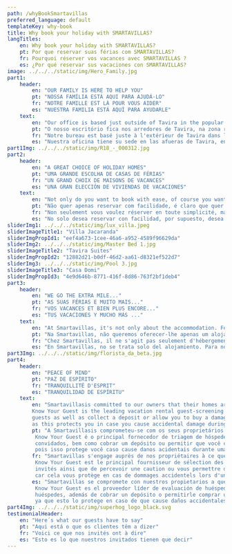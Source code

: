 ```yaml
---
path: /whyBookSmartavillas
preferred_language: default
templateKey: why-book
title: Why book your holiday with SMARTAVILLAS?
langTitles:
    en: Why book your holiday with SMARTAVILLAS?
    pt: Por que reservar suas férias com SMARTAVILLAS?
    fr: Pourquoi réserver vos vacances avec SMARTAVILLAS ?
    es: ¿Por qué reservar sus vacaciones con SMARTAVILLAS?
image: ../../../static/img/Hero_Family.jpg
part1: 
    header: 
        en: "OUR FAMILY IS HERE TO HELP YOU"
        pt: "NOSSA FAMÍLIA ESTÁ AQUI PARA AJUDÁ-LO"
        fr: "NOTRE FAMILLE EST LÀ POUR VOUS AIDER"
        es: "NUESTRA FAMILIA ESTÁ AQUÍ PARA AYUDARLE"
    text: 
        en: "Our office is based just outside of Tavira in the popular residential zone of Mato Santo Espirito, and from this central location, we manage rental properties across the Eastern Algarve from Fuseta near Faro airport right through to Castro Marim near the Spanish border. Your holiday is well deserved and our trained and dedicated team is here to ensure that everything runs smoothly from booking to check-out!"
        pt: "O nosso escritório fica nos arredores de Tavira, na zona residencial do Mato Santo Espirito, e a partir desta localização, gerimos propriedades para alugar em todo o Sotavento Algarvio desde a Fuseta, perto de Faro, até Castro Marim perto da fronteira espanhola. As suas férias são merecidas e a nossa equipa, treinada e dedicada, está aqui para garantir que tudo corre sem problemas desde a reserva até ao check-out!"
        fr: "Notre bureau est basé juste à l'extérieur de Tavira dans la zone résidentielle populaire de Mato Santo Espirito, et à partir de cet emplacement central, nous gérons des propriétés locatives dans l'est de l'Algarve, de Fuseta près de l'aéroport de Faro jusqu'à Castro Marim près de la frontière espagnole. Vos vacances sont bien méritées et notre équipe formée et dévouée est là pour s'assurer que tout se passe bien de la réservation au départ !"
        es: "Nuestra oficina tiene su sede en las afueras de Tavira, en la popular zona residencial de Mato Santo Espirito, y desde esta ubicación central, gestionamos propiedades de alquiler en todo el Algarve oriental desde Fuseta, cerca del aeropuerto de Faro, hasta Castro Marim, cerca de la frontera española. ¡Tus vacaciones son bien merecidas y nuestro equipo capacitado y dedicado está aquí para garantizar que todo funcione sin problemas desde la reserva hasta el check-out!"
part1Img: ../../../static/img/R18_-_000312.jpg
part2: 
    header: 
        en: "A GREAT CHOICE OF HOLIDAY HOMES"
        pt: "UMA GRANDE ESCOLHA DE CASAS DE FÉRIAS"
        fr: "UN GRAND CHOIX DE MAISONS DE VACANCES"
        es: "UNA GRAN ELECCIÓN DE VIVIENDAS DE VACACIONES"
    text: 
        en: "Not only do you want to book with ease, of course you want your rental accommodation to be everything that you had hoped for, and more! We have a fantastic selection of holiday homes suiting all tastes from cosy studio apartments to large dazzling villas"
        pt: "Não quer apenas reservar com facilidade, é claro que quer que o seu alojamento para aluguer seja tudo o que esperava e muito mais! Temos uma fantástica selecção de casas de férias para todos os gostos, desde estúdios acolhedores a grandes villas deslumbrantes."
        fr: "Non seulement vous voulez réserver en toute simplicité, mais vous voulez bien sûr que votre logement locatif soit tout ce que vous espériez, et plus encore ! Nous avons une fantastique sélection de maisons de vacances pour tous les goûts, des studios confortables aux grandes villas éblouissantes."
        es: "No solo desea reservar con facilidad, por supuesto, desea que su alojamiento de alquiler sea todo lo que esperaba, ¡y más! Tenemos una fantástica selección de casas de vacaciones para todos los gustos, desde acogedores apartamentos tipo estudio hasta grandes villas deslumbrantes."
sliderImg1: ../../../static/img/lux_villa.jpeg
sliderImageTitle1: "Villa Jacaranda"
sliderImgPropId1: "eef4a673-1cee-46a6-a952-4589f96629da"
sliderImg2: ../../../static/img/Master Bed 1.jpg
sliderImageTitle2: "Tavira Suites"
sliderImgPropId2: "12882d21-b0df-46d2-aa61-d8321ef522d7"
sliderImg3: ../../../static/img/Pool 3.jpg
sliderImageTitle3: "Casa Domi"
sliderImgPropId3: "4e9d646b-8771-416f-8d86-763f2bf1deb4"
part3: 
    header: 
        en: "WE GO THE EXTRA MILE..."
        pt: "AS SUAS FÉRIAS E MUITO MAIS..."
        fr: "VOS VACANCES ET BIEN PLUS ENCORE..."
        es: "TUS VACACIONES Y MUCHO MÁS ..."
    text: 
        en: "At Smartavillas, it's not only about the accommodation. For us, it's about the whole package...we believe in providing an experience. We can arrange car hire, airport transfers, day trips, restaurant bookings, birthday cakes, champagne and flowers...to name but a few! And why not indulge in our brilliant range of shopping packs or a fresh and tasty meal from our new oven-ready food menu which can be ready and waiting for your arrival. We welcome any special requests to help you make special holiday memories…"
        pt: "Na Smartavillas, não queremos oferecer-lhe apenas um alojamento de férias, queremos ir mais longe e proporcionar-lhe uma experiência. Podemos organizar o aluguer de automóveis, transferes para o aeroporto, excursões / passeios bem como a nossa lista de pacotes de compras à sua escolha, que estarão prontos e à espera da sua chegada! Esperamos qualquer pedido especial para o poder ajudar a fazer recordações especiais das suas férias..."
        fr: "Chez Smartavillas, il ne s'agit pas seulement d'hébergement. Pour nous, il s'agit de l'ensemble du package... nous croyons en la fourniture d'une expérience. Nous pouvons organiser la location de voitures, les transferts aéroport, les excursions d'une journée, les réservations de restaurants, les gâteaux d'anniversaire, le champagne et les fleurs... pour n'en citer que quelques-uns ! Et pourquoi ne pas vous laisser tenter par notre superbe gamme de paniers shopping ou un repas frais et savoureux de notre nouveau menu de plats cuisinés au four qui peut être prêt et attendre votre arrivée. Nous accueillons toutes les demandes spéciales pour vous aider à créer des souvenirs de vacances spéciaux…"
        es: "En Smartavillas, no se trata solo del alojamiento. Para nosotros, se trata de todo el paquete ... creemos en brindar una experiencia. Podemos organizar alquiler de coches, traslados al aeropuerto, excursiones de un día, reservas en restaurantes, tartas de cumpleaños, champán y flores ... ¡por nombrar solo algunos! Y por qué no disfrutar de nuestra brillante variedad de paquetes de compras o de una comida fresca y sabrosa de nuestro nuevo menú de comida lista para el horno que puede estar lista y esperando su llegada. Damos la bienvenida a cualquier solicitud especial para ayudarlo a crear recuerdos especiales de vacaciones ..."
part3Img: ../../../static/img/florista_da_beta.jpg
part4: 
    header: 
        en: "PEACE OF MIND"
        pt: "PAZ DE ESPÍRITO"
        fr: "TRANQUILLITÉ D'ESPRIT"
        es: "TRANQUILIDAD DE ESPÍRITU"
    text: 
        en: "Smartavillasis committed to our owners that their homes are protected during bookings. That is why we've partnered with Know Your Guest.
        Know Your Guest is the leading vacation rental guest-screening provider. We use them to independently verify our
        guests as well as collect a deposit or allow you to buy a damage waiver. We suggest you buy the damage waiver
        as this protects you in case you cause accidental damage during a booking."
        pt: "A Smartavillasis comprometeu-se com os seus proprietários a proteger as suas casas durante as reservas. É por isso que fizemos uma parceria com o Know Your Guest.
         Know Your Guest é o principal fornecedor de triagem de hóspedes para aluguel por temporada. Nós os usamos para verificar independentemente nossa
         convidados, bem como cobrar um depósito ou permitir que você compre um termo de responsabilidade. Sugerimos que você compre o termo de responsabilidade
         pois isso protege você caso cause danos acidentais durante uma reserva."
        fr: "Smartavillas s'engage auprès de nos propriétaires à ce que leurs maisons soient protégées lors des réservations. C'est pourquoi nous nous sommes associés à Know Your Guest.
         Know Your Guest est le principal fournisseur de sélection des clients pour les locations de vacances. Nous les utilisons pour vérifier de manière indépendante nos
         invités ainsi que de percevoir une caution ou vous permettre d'acheter une assurance dommages. Nous vous suggérons d'acheter l'assurance dommages
         car cela vous protège en cas de dommages accidentels lors d'une réservation."
        es: "Smartavillas se compromete con nuestros propietarios a que sus viviendas estén protegidas durante las reservas. Es por eso que nos hemos asociado con Know Your Guest.
         Know Your Guest es el proveedor líder de evaluación de huéspedes de alquileres vacacionales. Los usamos para verificar de forma independiente nuestros
         huéspedes, además de cobrar un depósito o permitirle comprar una exención de responsabilidad por daños. Le sugerimos que compre la exención de daños
         ya que esto lo protege en caso de que cause daños accidentales durante una reserva."
part4Img: ../../../static/img/superhog_logo_black.svg
testimonialHeader: 
    en: "Here´s what our guests have to say"
    pt: "Aqui está o que os clientes têm a dizer"
    fr: "Voici ce que nos invités ont à dire"
    es: "Esto es lo que nuestros invitados tienen que decir"
---
```

